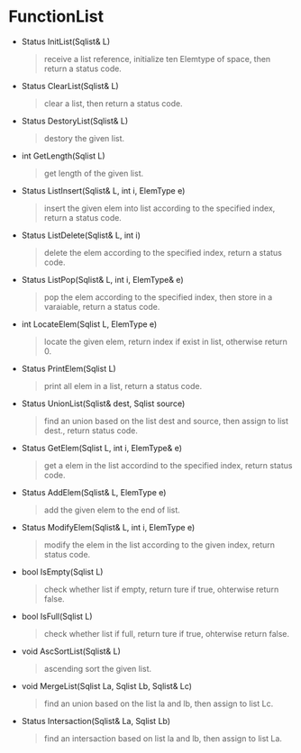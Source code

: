 
# FunctionList

* Status InitList(Sqlist& L)
  > receive a list reference, initialize ten Elemtype of space, then return a status code.

* Status ClearList(Sqlist& L)
  > clear a list, then return a status code.

* Status DestoryList(Sqlist& L)
  > destory the given list.
  
* int GetLength(Sqlist L)
  > get length of the given list.
  
* Status ListInsert(Sqlist& L, int i, ElemType e)
  > insert the given elem into list according to the specified index, return a status code.
  
* Status ListDelete(Sqlist& L, int i)
  > delete the elem according to the specified index, return a status code.
  
* Status ListPop(Sqlist& L, int i, ElemType& e)
  > pop the elem according to the specified index, then store in a varaiable, return a status code.
  
* int LocateElem(Sqlist L, ElemType e)
  > locate the given elem, return index if exist in list, otherwise return 0.
  
* Status PrintElem(Sqlist L)
  > print all elem in a list, return a status code.
  
* Status UnionList(Sqlist& dest, Sqlist source)
  > find an union based on the list dest and source, then assign to list dest., return status code.
  
* Status GetElem(Sqlist L, int i, ElemType& e)
  > get a elem in the list accordind to the specified index, return status code.
  
* Status AddElem(Sqlist& L, ElemType e)
  >add the given elem to the end of list.
  
* Status ModifyElem(Sqlist& L, int i, ElemType e)
  > modify the elem in the list according to the given index, return status code.

* bool IsEmpty(Sqlist L)
  > check whether list if empty, return ture if true, ohterwise return false.
  
* bool IsFull(Sqlist L)
  > check whether list if full, return ture if true, ohterwise return false.
  
* void AscSortList(Sqlist& L)
  > ascending sort the given list.
 
* void MergeList(Sqlist La, Sqlist Lb, Sqlist& Lc)
  > find an union based on the list la and lb, then assign to list Lc.
  
* Status Intersaction(Sqlist& La, Sqlist Lb)
  > find an intersaction based on list la and lb, then assign to list La.
